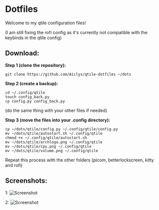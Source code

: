 # **Dotfiles**

Welcome to my qtile configuration files!

(I am still fixing the rofi config as it's currently not compatible with the keybinds in the qtile config)

## **Download**:

**Step 1 (clone the repository):**
```
git clone https://github.com/Aiclys/qtile-dotfiles ~/dots
```

**Step 2 (create a backup):**
```
cd ~/.config/qtile
touch config_back.py
cp config.py config_back.py
```
(do the same thing with your other files if needed)

**Step 3 (move the files into your .config directory):**
```
cp ~/dots/qtile/config.py ~/.config/qtile/config.py
mv ~/dots/qtile/autostart.sh ~/.config/qtile
chmod +x ~/.config/qtile/autostart.sh
mv ~/dots/qtile/archlogo.png ~/.config/qtile
mv ~/dots/qtile/cpu.png ~/.config/qtile
mv ~/dots/qtile/volume.png ~/.config/qtile  
```

Repeat this process with the other folders (picom, betterlockscreen, kitty and rofi)

## **Screenshots**:

1:
![Screenshot](https://github.com/Aiclys/qtile-dotfiles/blob/main/bluenvim.png)

2:
![Screenshot](https://github.com/Aiclys/qtile-dotfiles/blob/main/2023-12-02_23-37.png)
